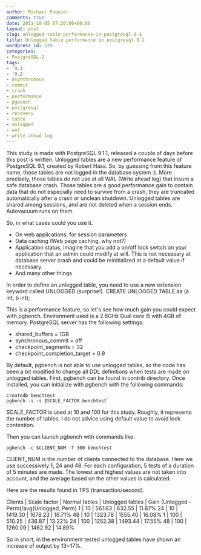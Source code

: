 ```yaml
---
author: Michael Paquier
comments: true
date: 2011-10-05 07:20:06+00:00
layout: post
slug: unlogged-table-performance-in-postgresql-9-1
title: Unlogged table performance in postgresql 9.1
wordpress_id: 529
categories:
- PostgreSQL-2
tags:
- '9.1'
- '9.2'
- asynchronous
- commit
- crash
- performance
- pgbench
- postgresql
- recovery
- table
- unlogged
- wal
- write ahead log
---
```


This study is made with PostgreSQL 9.1.1, released a couple of days before this post is written.
Unlogged tables are a new performance feature of PostgreSQL 9.1, created by Robert Hass. So, by guessing from this feature name, those tables are not logged in the database system :). More precisely, those tables do not use at all WAL (Write ahead log) that insure a safe database crash.
Those tables are a good performance gain to contain data that do not especially need to survive from a crash, they are truncated automatically after a crash or unclean shutdown.
Unlogged tables are shared among sessions, and are not deleted when a session ends. Autovacuum runs on them.

So, in what cases could you use it.

  * On web applications, for session parameters
  * Data caching (Web page caching, why not?)
  * Application status, imagine that you add a on/off lock switch on your application that an admin could modify at will. This is not necessary at database server crash and could be reinitialized at a default value if necessary.
  * And many other things

In order to define an unlogged table, you need to use a new extension keyword called UNLOGGED (surprise!).
    CREATE UNLOGGED TABLE aa (a int, b int);

This is a performance feature, so let's see how much gain you could expect with pgbench.
Environment used is a 2.6GHz Dual core i5 with 4GB of memory.
PostgreSQL server has the following settings:

  * shared_buffers = 1GB
  * synchronous_commit = off
  * checkpoint_segments = 32
  * checkpoint_completion_target = 0.9

By default, pgbench is not able to use unlogged tables, so the code has been a bit modified to change all DDL definitions when tests are made on unlogged tables.
First, pgbench can be found in contrib directory. Once installed, you can initialize with pgbench with the following commands:

    createdb benchtest
    pgbench -i -s $SCALE_FACTOR benchtest`

SCALE_FACTOR is used at 10 and 100 for this study. Roughly, it represents the number of tables. I do not advice using default value to avoid lock contention.

Then you can launch pgbench with commands like:

    pgbench -c $CLIENT_NUM -T 300 benchtest

CLIENT_NUM is the number of clients connected to the database. Here we use successively 1, 24 and 48.
For each configuration, 5 tests of a duration of 5 minutes are made. The lowest and highest values are not taken into account, and the average based on the other values is calculated.

Here are the results found in TPS (transaction/second).

Clients | Scale factor | Normal tables | Unlogged tables | Gain (Unlogged - Perm)/avg(Unlogged, Perm)
1 | 10 | 561.63 | 632.55 | 11.87%
24 | 10 | 1419.30 | 1678.23 | 16.71%
48 | 10 | 1323.78 | 1555.40 | 16.08%
1 | 100 | 510.25 | 436.87 | 13.22%
24 | 100 | 1252.38 | 1493.44 | 17.55%
48 | 100 | 1260.09 | 1462.92 | 14.89%

So in short, in the environment tested unlogged tables have shown an increase of output by 13~17%.

